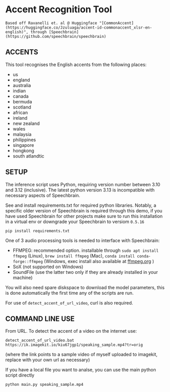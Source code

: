 # Accent Recognition Tool

`Based off Ravanelli et. al @ Huggingface "[CommonAccent](https://huggingface.co/Jzuluaga/accent-id-commonaccent_xlsr-en-english)", through [Speechbrain](https://github.com/speechbrain/speechbrain)`

## ACCENTS
This tool recognises the English accents from the following places:
- us
- england
- australia
- indian
- canada
- bermuda
- scotland
- african
- ireland
- new zealand
- wales
- malaysia
- philippines
- singapore
- hongkong
- south atlandtic

## SETUP
The inference script uses Python, requiring version number between 3.10 and 3.12 (inclusive). The latest python version 3.13 is incompatible with necessary aspects of Speechbrain.

See and install requirements.txt for required python libraries. Notably, a specific older version of Speechbrain is required through this demo, if you have used Speechbrain for other projects make sure to run this installation in a virtual env or downgrade your Speechbrain to versiom `0.5.16`

```pip install requirements.txt```

One of 3 audio processing tools is needed to interface with Speechbrain:
 - FFMPEG: recommended option. installable through `sudo apt install ffmpeg` (Linux), `brew install ffmpeg` (Mac), `conda install conda-forge::ffmpeg` (Windows, exec install also available at [ffmpeg.org](https://ffmpeg.org/download.html) )
 - SoX (not supported on Windows)
 - SoundFile
 (use the latter two only if they are already installed in your machine)
 
You will also need spare diskspace to download the model parameters, this is done automatically the first time any of the scripts are run.

For use of `detect_accent_of_url_video`, curl is also required.

## COMMAND LINE USE
From URL. To detect the accent of a video on the internet use:

```detect_accent_of_url_video.bat https://ik.imagekit.io/kiu67jgp1/speaking_sample.mp4?tr=orig``` 

(where the link points to a sample video of myself uploaded to imagekit, replace with your own url as necessary)

If you have a local file you want to analse, you can use the main python script directly

```python main.py speaking_sample.mp4```





 
 